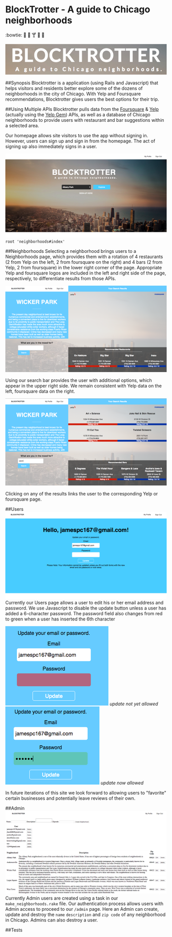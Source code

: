 # BlockTrotter - A guide to Chicago neighborhoods

:bowtie: :100: :beers: :cocktail: :pizza: :hamburger:

![blocktrotter_logo](github_images/blocktrotter_logo.png)

##Synopsis
Blocktrotter is a application (using Rails and Javascript) that helps visitors and residents better explore some of the dozens of neighborhoods in the city of Chicago. With Yelp and Foursquare recommendations, Blocktrotter gives users the best options for their trip.

##Using Multiple APIs
Blocktrotter pulls data from the [Foursquare](https://developer.foursquare.com/) & [Yelp](https://www.yelp.com/developers/documentation) (actually using the [Yelp Gem](https://github.com/Yelp/yelp-ruby)) APIs, as well as a database of Chicago neighborhoods to provide users with restaurant and bar suggestions within a selected area.

Our homepage allows site visitors to use the app without signing in. However, users can sign up and sign in from the homepage. The act of signing up also immediately signs in a user.

![homepage](github_images/homepage.png)
`root 'neighborhoods#index'`

##Neighborhoods
Selecting a neighborhood brings users to a Neighborhoods page, which provides them with a rotation of 4 restaurants (2 from Yelp on the left, 2 from foursquare on the right) and 4 bars (2 from Yelp, 2 from foursquare) in the lower right corner of the page. Appropriate Yelp and foursquare logos are included in the left and right side of the page, respectively, to differentiate results from those APIs.

![neighborhoods](github_images/neighborhoods_update.png)

Using our search bar provides the user with additional options, which appear in the upper right side. We remain consistent with Yelp data on the left, foursquare data on the right.

![search](github_images/search_update.png)

Clicking on any of the results links the user to the corresponding Yelp or foursquare page.

##Users
![Users](github_images/user_update.png)
Currently our Users page allows a user to edit his or her email address and password. We use Javascript to disable the update button unless a user has added a 6-character password. The password field also changes from red to green when a user has inserted the 6th character

![Password_red](github_images/password_red.png)
_update not yet allowed_
![Password_green](github_images/password_green.png)
_update now allowed_

In future iterations of this site we look forward to allowing users to "favorite" certain businesses and potentially leave reviews of their own.


##Admin
![Admin](github_images/admin.png)
Currently Admin users are created using a task in our `make_neighborhoods.rake`  file. Our authentication process allows users with Admin access to proceed to our `/admin` page. Here an Admin can create, update and destroy the `name` `description` and `zip code` of any neighborhood in Chicago. Admins can also destroy a user.

##Tests

